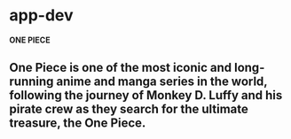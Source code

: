 # app-dev

**ONE PIECE**
## One Piece is one of the most iconic and long-running anime and manga series in the world, following the journey of Monkey D. Luffy and his pirate crew as they search for the ultimate treasure, the One Piece.
